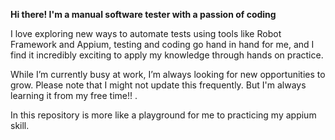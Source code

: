 **Hi there! I'm a manual software tester with a passion of coding**

I love exploring new ways to automate tests using tools like Robot Framework and Appium,
testing and coding go hand in hand for me, and I find it incredibly exciting to apply my knowledge through hands on practice.

While I’m currently busy at work, I’m always looking for new opportunities to grow. Please note that I might not update this frequently.
But I'm always learning it from my free time!! .

In this repository is more like a playground for me to practicing my appium skill.
